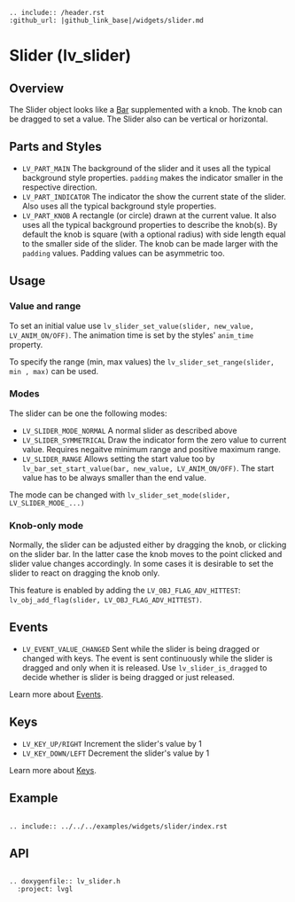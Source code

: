 ```eval_rst
.. include:: /header.rst 
:github_url: |github_link_base|/widgets/slider.md
```
# Slider (lv_slider)

## Overview

The Slider object looks like a [Bar](/widgets/core/bar) supplemented with a knob. The knob can be dragged to set a value. The Slider also can be vertical or horizontal.


## Parts and Styles 
- `LV_PART_MAIN` The background of the slider and it uses all the typical background style properties. `padding` makes the indicator smaller in the respective direction.
- `LV_PART_INDICATOR` The indicator the show the current state of the slider. Also uses all the typical background style properties.
- `LV_PART_KNOB` A rectangle (or circle) drawn at the current value. It also uses all the typical background properties to describe the knob(s). By default the knob is square (with a optional radius) with side length equal to the smaller side of the slider. The knob can be made larger with the `padding` values. Padding values can be asymmetric too. 

## Usage

### Value and range
To set an initial value use `lv_slider_set_value(slider, new_value, LV_ANIM_ON/OFF)`.  The animation time is set by the styles' `anim_time` property.

To specify the range (min, max values) the `lv_slider_set_range(slider, min , max)` can be used.

### Modes
The slider can be one the following modes:
- `LV_SLIDER_MODE_NORMAL` A normal slider as described above
- `LV_SLIDER_SYMMETRICAL` Draw the indicator form the zero value to current value. Requires negaitve minimum range and positive maximum range.
- `LV_SLIDER_RANGE` Allows setting the start value too by `lv_bar_set_start_value(bar, new_value, LV_ANIM_ON/OFF)`. The start value has to be always smaller than the end value.

The mode can be changed with `lv_slider_set_mode(slider, LV_SLIDER_MODE_...)`

### Knob-only mode
Normally, the slider can be adjusted either by dragging the knob, or clicking on the slider bar. 
In the latter case the knob moves to the point clicked and slider value changes accordingly. In some cases it is desirable to set the slider to react on dragging the knob only.

This feature is enabled by adding the `LV_OBJ_FLAG_ADV_HITTEST`: `lv_obj_add_flag(slider, LV_OBJ_FLAG_ADV_HITTEST)`.

## Events
- `LV_EVENT_VALUE_CHANGED` Sent while the slider is being dragged or changed with keys. 
The event is sent continuously while the slider is dragged and only when it is released. Use `lv_slider_is_dragged` to decide whether is slider is being dragged or just released.

Learn more about [Events](/overview/event).
## Keys
- `LV_KEY_UP/RIGHT` Increment the slider's value by 1
- `LV_KEY_DOWN/LEFT` Decrement the slider's value by 1

Learn more about [Keys](/overview/indev).

## Example

```eval_rst

.. include:: ../../../examples/widgets/slider/index.rst

```

## API 

```eval_rst

.. doxygenfile:: lv_slider.h
  :project: lvgl
        
```
